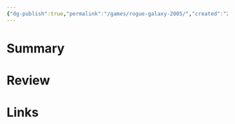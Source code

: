 ```yaml
---
{"dg-publish":true,"permalink":"/games/rogue-galaxy-2005/","created":"2023-12-08","updated":"2023-12-08"}
---
```



# Summary

# Review

# Links
